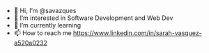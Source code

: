 - 👋 Hi, I’m @savazques
- 👀 I’m interested in Software Development and Web Dev 
- 🌱 I’m currently learning  
- 📫 How to reach me https://www.linkedin.com/in/sarah-vasquez-a520a0232

<!---
savazques/savazques is a ✨ special ✨ repository because its `README.md` (this file) appears on your GitHub profile.
You can click the Preview link to take a look at your changes.
--->
